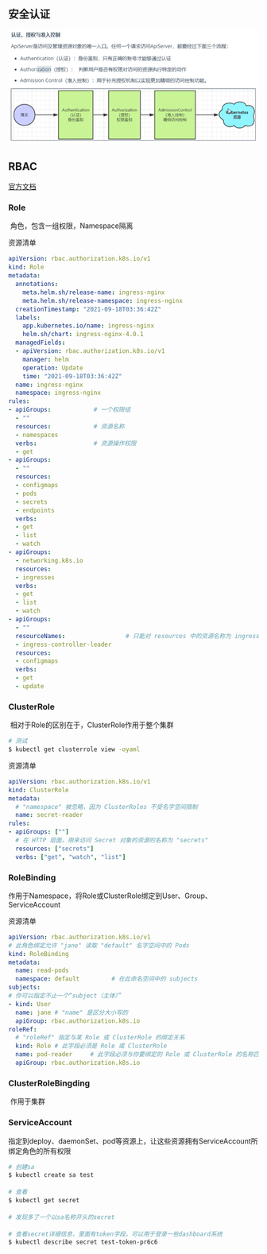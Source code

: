 ## 安全认证

![image-20210907155010785](assets/image-20210907155010785.png)



## RBAC

[官方文档](https://kubernetes.io/zh/docs/reference/access-authn-authz/rbac/)

### Role

​	角色，包含一组权限，Namespace隔离

资源清单

```yaml
apiVersion: rbac.authorization.k8s.io/v1
kind: Role
metadata:
  annotations:
    meta.helm.sh/release-name: ingress-nginx
    meta.helm.sh/release-namespace: ingress-nginx
  creationTimestamp: "2021-09-18T03:36:42Z"
  labels:
    app.kubernetes.io/name: ingress-nginx
    helm.sh/chart: ingress-nginx-4.0.1
  managedFields:
  - apiVersion: rbac.authorization.k8s.io/v1
    manager: helm
    operation: Update
    time: "2021-09-18T03:36:42Z"
  name: ingress-nginx
  namespace: ingress-nginx
rules:
- apiGroups:            # 一个权限组
  - ""
  resources:            # 资源名称
  - namespaces
  verbs:                # 资源操作权限
  - get
- apiGroups:
  - ""
  resources:
  - configmaps
  - pods
  - secrets
  - endpoints
  verbs:
  - get
  - list
  - watch
- apiGroups:
  - networking.k8s.io
  resources:
  - ingresses
  verbs:
  - get
  - list
  - watch
- apiGroups:
  - ""
  resourceNames:                 # 只能对 resources 中的资源名称为 ingress-controller-leader 的资源操作
  - ingress-controller-leader
  resources:
  - configmaps
  verbs:
  - get
  - update

```



### ClusterRole

​	相对于Role的区别在于，ClusterRole作用于整个集群

```sh
# 测试
$ kubectl get clusterrole view -oyaml
```

资源清单

```yaml
apiVersion: rbac.authorization.k8s.io/v1
kind: ClusterRole
metadata:
  # "namespace" 被忽略，因为 ClusterRoles 不受名字空间限制
  name: secret-reader
rules:
- apiGroups: [""]
  # 在 HTTP 层面，用来访问 Secret 对象的资源的名称为 "secrets"
  resources: ["secrets"]
  verbs: ["get", "watch", "list"]
```



### RoleBinding

​	作用于Namespace，将Role或ClusterRole绑定到User、Group、ServiceAccount

资源清单

```yaml
apiVersion: rbac.authorization.k8s.io/v1
# 此角色绑定允许 "jane" 读取 "default" 名字空间中的 Pods
kind: RoleBinding
metadata:
  name: read-pods
  namespace: default         # 在此命名空间中的 subjects
subjects:
# 你可以指定不止一个“subject（主体）”
- kind: User
  name: jane # "name" 是区分大小写的
  apiGroup: rbac.authorization.k8s.io
roleRef:
  # "roleRef" 指定与某 Role 或 ClusterRole 的绑定关系
  kind: Role # 此字段必须是 Role 或 ClusterRole
  name: pod-reader     # 此字段必须与你要绑定的 Role 或 ClusterRole 的名称匹配
  apiGroup: rbac.authorization.k8s.io

```



### ClusterRoleBingding

​	作用于集群



### ServiceAccount

​	指定到deploy、daemonSet、pod等资源上，让这些资源拥有ServiceAccount所绑定角色的所有权限

```sh
# 创建sa
$ kubectl create sa test

# 查看
$ kubectl get secret

# 发现多了一个以sa名称开头的secret

# 查看secret详细信息，里面有token字段，可以用于登录一些dashboard系统
$ kubectl describe secret test-token-pr6c6
```

